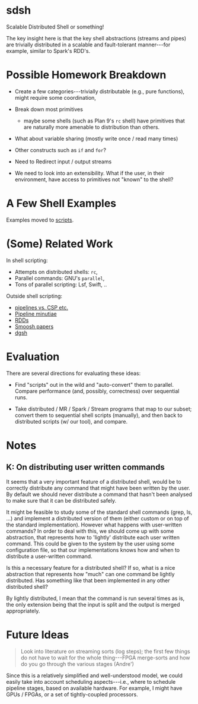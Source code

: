 # sdsh
Scalable Distributed Shell or something!

The key insight here is that the key shell abstractions (streams and pipes) are trivially distributed in a scalable and fault-tolerant manner---for example, similar to Spark's RDD's.

# Possible Homework Breakdown

* Create a few categories---trivially distributable (e.g., pure functions), might require some coordination, 

* Break down most primitives 

  * maybe some shells (such as Plan 9's `rc` shell) have primitives that are naturally more amenable to distribution than others.

* What about variable sharing (mostly write once / read many times)

* Other constructs such as `if` and `for`?

* Need to Redirect input / output streams

* We need to look into an extensibility. What if the user, in their environment, have access to primitives not "known" to the shell?

# A Few Shell Examples

Examples moved to [scripts](./scripts).

# (Some) Related Work

In shell scripting:
* Attempts on distributed shells: `rc`, 
* Parallel commands: GNU's `parallel`, 
* Tons of parallel scripting: Lsf, Swift, ..

Outside shell scripting:
* [pipelines vs. CSP etc.](https://swtch.com/~rsc/thread/)
* [Pipeline minutiae](https://en.wikipedia.org/wiki/Pipeline_(Unix))
* [RDDs](https://www.usenix.org/system/files/conference/nsdi12/nsdi12-final138.pdf)
* [Smoosh papers](http://shell.cs.pomona.edu/)
* [dgsh](https://github.com/dspinellis/dgsh)

# Evaluation

There are several directions for evaluating these ideas:

* Find  "scripts" out in the  wild and "auto-convert" them  to parallel. Compare
performance (and, possibly, correctness) over sequential runs.

*  Take distributed  / MR  / Spark  / Stream  programs that  map to  our subset;
convert  them  to  sequential  shell   scripts  (manually),  and  then  back  to
distributed scripts (w/ our tool), and compare.

# Notes

## K: On distributing user written commands

It seems that a very important feature of a distributed shell, would
be to correctly distribute any command that might have been written by
the user. By default we should never distribute a command that hasn't
been analysed to make sure that it can be distributed safely.

It might be feasible to study some of the standard shell commands
(grep, ls, ...) and implement a distributed version of them (either
custom or on top of the standard implementation). However what happens
with user-written commands? In order to deal with this, we should come
up with some abstraction, that represents how to 'lightly' distribute
each user written command. This could be given to the system by the
user using some configuration file, so that our implementations knows
how and when to distribute a user-written command. 

Is this a necessary feature for a distributed shell? If so, what is a
nice abstraction that represents how "much" can one command be lightly
distributed. Has something like that been implemented in any other
distributed shell?

By lightly distributed, I mean that the command is run several times
as is, the only extension being that the input is split and the output
is merged appropriately.

# Future Ideas

> Look into literature  on streaming sorts (log steps); the  first few things do
> not have  to wait  for the whole  thing---FPGA merge-sorts and  how do  you go
> through the various stages
> (Andre')

Since this is a relatively simplified and well-understood model, we could easily
take into account scheduling aspects---i.e.,  where to schedule pipeline stages,
based on available hardware. For example, I might have GPUs / FPGAs, or a set of
tightly-coupled processors.

